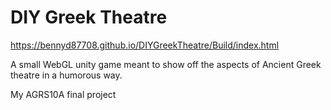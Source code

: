 # DIY Greek Theatre

https://bennyd87708.github.io/DIYGreekTheatre/Build/index.html

A small WebGL unity game meant to show off the aspects of Ancient Greek theatre in a humorous way.

My AGRS10A final project
